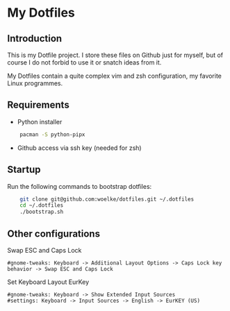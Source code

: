 # My Dotfiles

## Introduction

This is my Dotfile project. I store these files on Github just for myself, but of course I do not forbid to use it or snatch ideas from it.

My Dotfiles contain a quite complex vim and zsh configuration, my favorite Linux programmes.

## Requirements

- Python installer
```sh
    pacman -S python-pipx
```

- Github access via ssh key (needed for zsh)

## Startup

Run the following commands to bootstrap dotfiles:

```sh
    git clone git@github.com:woelke/dotfiles.git ~/.dotfiles
    cd ~/.dotfiles
    ./bootstrap.sh
```

## Other configurations

Swap ESC and Caps Lock

    #gnome-tweaks: Keyboard -> Additional Layout Options -> Caps Lock key behavior -> Swap ESC and Caps Lock

Set Keyboard Layout EurKey 

    #gnome-tweaks: Keyboard -> Show Extended Input Sources
    #settings: Keyboard -> Input Sources -> English -> EurKEY (US)
